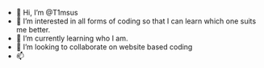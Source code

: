 - 👋 Hi, I’m @T1msus
- 👀 I’m interested in all forms of coding so that I can learn which one suits me better. 
- 🌱 I’m currently learning who I am. 
- 💞️ I’m looking to collaborate on website based coding
- 📫 

<!---
T1msus/T1msus is a ✨ special ✨ repository because its `README.md` (this file) appears on your GitHub profile.
You can click the Preview link to take a look at your changes.
--->
